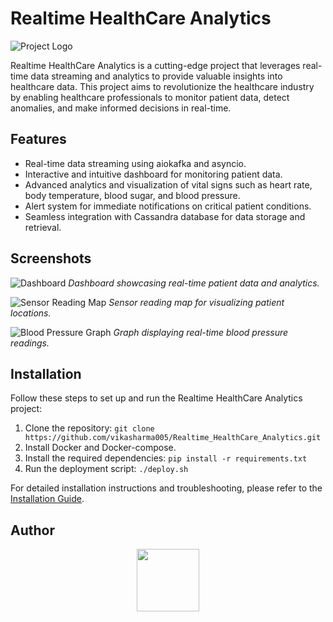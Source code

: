 # Realtime HealthCare Analytics

![Project Logo](https://raw.githubusercontent.com/vikasharma005/Realtime_HealthCare_Analytics/master/assets/dash.png)

Realtime HealthCare Analytics is a cutting-edge project that leverages real-time data streaming and analytics to provide valuable insights into healthcare data. This project aims to revolutionize the healthcare industry by enabling healthcare professionals to monitor patient data, detect anomalies, and make informed decisions in real-time.

## Features

- Real-time data streaming using aiokafka and asyncio.
- Interactive and intuitive dashboard for monitoring patient data.
- Advanced analytics and visualization of vital signs such as heart rate, body temperature, blood sugar, and blood pressure.
- Alert system for immediate notifications on critical patient conditions.
- Seamless integration with Cassandra database for data storage and retrieval.

## Screenshots

![Dashboard](https://raw.githubusercontent.com/vikasharma005/Realtime_HealthCare_Analytics/master/diagrams/screencaptures/main.gif)
_Dashboard showcasing real-time patient data and analytics._

![Sensor Reading Map](https://raw.githubusercontent.com/vikasharma005/Realtime_HealthCare_Analytics/master/diagrams/screencaptures/map.gif)
_Sensor reading map for visualizing patient locations._

![Blood Pressure Graph](https://raw.githubusercontent.com/vikasharma005/Realtime_HealthCare_Analytics/master/diagrams/screencaptures/bloodpressure.gif)
_Graph displaying real-time blood pressure readings._

## Installation

Follow these steps to set up and run the Realtime HealthCare Analytics project:

1. Clone the repository: `git clone https://github.com/vikasharma005/Realtime_HealthCare_Analytics.git`
2. Install Docker and Docker-compose.
3. Install the required dependencies: `pip install -r requirements.txt`
4. Run the deployment script: `./deploy.sh`

For detailed installation instructions and troubleshooting, please refer to the [Installation Guide](https://github.com/vikasharma005/Realtime_HealthCare_Analytics/wiki/Installation-Guide).

## Author

<div id="header" align="center">
  <img src="https://media.giphy.com/media/M9gbBd9nbDrOTu1Mqx/giphy.gif" width="100"/>
</div>
